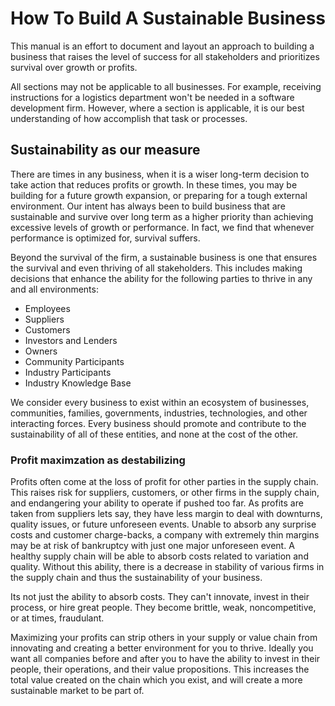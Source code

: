 # How To Build A Sustainable Business

This manual is an effort to document and layout an approach to building a business that raises the level of success for all stakeholders and prioritizes survival over growth or profits.

All sections may not be applicable to all businesses. For example, receiving instructions for a logistics department won't be needed in a software development firm. However, where a section is applicable, it is our best understanding of how accomplish that task or processes.

## Sustainability as our measure

There are times in any business, when it is a wiser long-term decision to take action that reduces profits or growth. In these times, you may be building for a future growth expansion, or preparing for a tough external environment. Our intent has always been to build business that are sustainable and survive over long term as a higher priority than achieving excessive levels of growth or performance. In fact, we find that whenever performance is optimized for, survival suffers.

Beyond the survival of the firm, a sustainable business is one that ensures the survival and even thriving of all stakeholders. This includes making decisions that enhance the ability for the following parties to thrive in any and all environments:

* Employees
* Suppliers
* Customers
* Investors and Lenders
* Owners
* Community Participants
* Industry Participants
* Industry Knowledge Base

We consider every business to exist within an ecosystem of businesses, communities, families, governments, industries, technologies, and other interacting forces. Every business should promote and contribute to the sustainability of all of these entities, and none at the cost of the other.

### Profit maximzation as destabilizing

Profits often come at the loss of profit for other parties in the supply chain. This raises risk for suppliers, customers, or other firms in the supply chain, and endangering your ability to operate if pushed too far. As profits are taken from suppliers lets say, they have less margin to deal with downturns, quality issues, or future unforeseen events. Unable to absorb any surprise costs and customer charge-backs, a company with extremely thin margins may be at risk of bankruptcy with just one major unforeseen event. A healthy supply chain will be able to absorb costs related to variation and quality. Without this ability, there is a decrease in stability of various firms in the supply chain and thus the sustainability of your business.

Its not just the ability to absorb costs. They can't innovate, invest in their process, or hire great people. They become brittle, weak, noncompetitive, or at times, fraudulant.

Maximizing your profits can strip others in your supply or value chain from innovating and creating a better environment for you to thrive. Ideally you want all companies before and after you to have the ability to invest in their people, their operations, and their value propositions. This increases the total value created on the chain which you exist, and will create a more sustainable market to be part of.